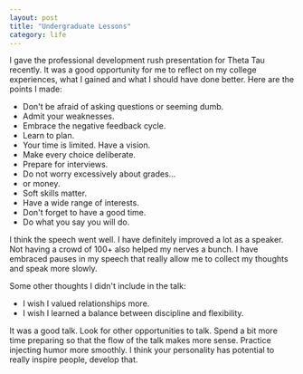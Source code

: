 ```yaml
---
layout: post
title: "Undergraduate Lessons"
category: life
---
```


I gave the professional development rush presentation for Theta Tau recently.
It was a good opportunity for me to reflect on my college experiences, what
I gained and what I should have done better. Here are the points I made:

* Don't be afraid of asking questions or seeming dumb.
* Admit your weaknesses.
* Embrace the negative feedback cycle.
* Learn to plan.
* Your time is limited. Have a vision.
* Make every choice deliberate.
* Prepare for interviews.
* Do not worry excessively about grades...
* or money. 
* Soft skills matter.
* Have a wide range of interests.
* Don't forget to have a good time.
* Do what you say you will do.

I think the speech went well. I have definitely improved a lot as a speaker.
Not having a crowd of 100+ also helped my nerves a bunch. I have embraced
pauses in my speech that really allow me to collect my thoughts and speak more
slowly.

Some other thoughts I didn't include in the talk:

* I wish I valued relationships more.
* I wish I learned a balance between discipline and flexibility.

It was a good talk. Look for other opportunities to talk. Spend a bit more time
preparing so that the flow of the talk makes more sense. Practice injecting
humor more smoothly. I think your personality has potential to really inspire
people, develop that.
